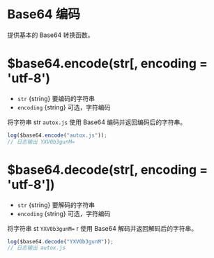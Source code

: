 # Base64 编码

提供基本的 Base64 转换函数。

# $base64.encode(str[, encoding = 'utf-8')

* `str` {string} 要编码的字符串
* `encoding` {string} 可选，字符编码

将字符串 str `autox.js` 使用 Base64 编码并返回编码后的字符串。

```js
log($base64.encode("autox.js"));
// 日志输出 YXV0b3gunM=
```
# $base64.decode(str[, encoding = 'utf-8'])

* `str` {string} 要解码的字符串
* `encoding` {string} 可选，字符编码

将字符串 st `YXV0b3gunM=` r 使用 Base64 解码并返回解码后的字符串。

```js
log($base64.decode("YXV0b3gunM"));
// 日志输出 autox.js
```
